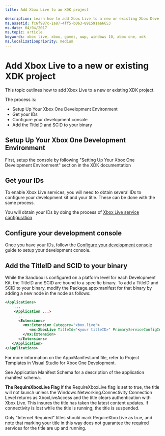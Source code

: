 ```yaml
---
title: Add Xbox Live to an XDK project

description: Learn how to add Xbox Live to a new or existing Xbox Developer Kit (XDK) project.
ms.assetid: fc6f987c-1a87-4ff5-b063-891591aa6653
ms.date: 04/04/2017
ms.topic: article
keywords: xbox live, xbox, games, uwp, windows 10, xbox one, xdk
ms.localizationpriority: medium
---
```

# Add Xbox Live to a new or existing XDK project

This topic outlines how to add Xbox Live to a new or existing XDK project.

The process is:

- Setup Up Your Xbox One Development Environment
- Get your IDs
- Configure your development console
- Add the TitleID and SCID to your binary


## Setup Up Your Xbox One Development Environment
First, setup the console by following "Setting Up Your Xbox One Development Environment" section in the XDK documentation

## Get your IDs

To enable Xbox Live services, you will need to obtain several IDs to configure your development kit and your title. These can be done with the same process.

You will obtain your IDs by doing the process of [Xbox Live service configuration](../xbox-live-service-configuration.md)

## Configure your development console

Once you have your IDs, follow the [Configure your development console](configure-your-development-console.md) guide to setup your development console.

## Add the TitleID and SCID to your binary
While the Sandbox is configured on a platform level for each Development Kit, the TitleID and SCID are bound to a specific binary. To add a TitleID and SCID to your binary, modify the Package.appxmanifest for that binary by adding a new node in the <Extensions> node as follows:

```xml
<Applications>
    ...
    <Application ...>
      ...
      <Extensions>
        <mx:Extension Category="xbox.live">
           <mx:XboxLive TitleId="<your titleID>" PrimaryServiceConfigId="<your SCID>" RequireXboxLive="<boolean indicating Live requirement>" />
        </mx:Extension>
      </Extensions>
   </Application>
</Applications>
```

For more information on the AppxManifest.xml file, refer to Project Templates in Visual Studio for Xbox One Development.

See Application Manifest Schema for a description of the application manifest schema.

**The RequireXboxLive Flag**
If the RequireXboxLive flag is set to true, the title will not launch unless the Windows.Networking.Connectivity Connection Level returns as XboxLiveAccess and the title clears authentication with Xbox Live. This insures the title has taken the latest content updates. If connectivity is lost while the title is running, the title is suspended.

Only "Internet Required" titles should mark RequireXboxLive as true, and note that marking your title in this way does not guarantee the required services for the title are up and running.
